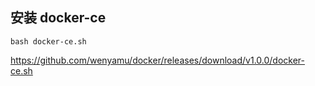 ## 安装 docker-ce
```
bash docker-ce.sh
```
https://github.com/wenyamu/docker/releases/download/v1.0.0/docker-ce.sh
